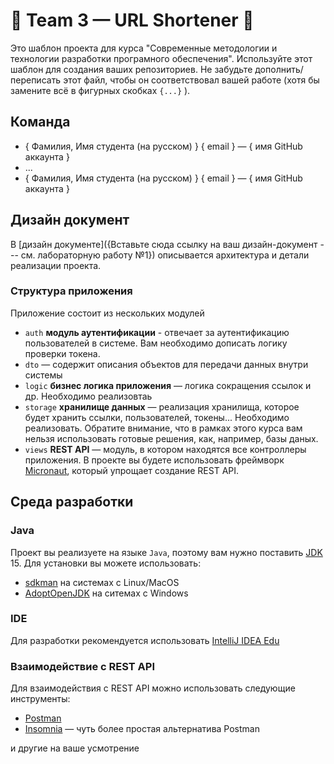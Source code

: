 # 🧪 Team 3 — URL Shortener 🧪

Это шаблон проекта для курса "Современные методологии и технологии разработки програмного обеспечения". Используйте этот
шаблон для создания ваших репозиториев. Не забудьте дополнить/переписать этот файл, чтобы он соответствовал вашей
работе (хотя бы замените всё в фигурных скобках `{...}` ).

## Команда

- { Фамилия, Имя студента (на русском) } { email } — { имя GitHub аккаунта }
- ...
- { Фамилия, Имя студента (на русском) } { email } — { имя GitHub аккаунта }

## Дизайн документ

В [дизайн документе]({Вставьте сюда ссылку на ваш дизайн-документ --- см. лабораторную работу №1}) описывается
архитектура и детали реализации проекта.

### Структура приложения

Приложение состоит из нескольких модулей

- `auth` **модуль аутентификации** - отвечает за аутентификацию пользователей в системе. Вам необходимо дописать логику
  проверки токена.
- `dto` — содержит описания объектов для передачи данных внутри системы
- `logic` **бизнес логика приложения** — логика сокращения ссылок и др. Необходимо реализовтаь
- `storage` **хранилище данных** — реализация хранилища, которое будет хранить ссылки, пользователей, токены...
  Необходимо реализовать. Обратите внимание, что в рамках этого курса вам нельзя использовать готовые решения, как,
  например, базы даных.
- `views` **REST API** — модуль, в котором находятся все контроллеры приложения. В проекте вы будете использовать
  фреймворк [Micronaut](https://micronaut.io), который упрощает создание REST API.

## Среда разработки

### Java

Проект вы реализуете на языке `Java`, поэтому вам нужно
поставить [JDK](https://ru.wikipedia.org/wiki/Java_Development_Kit) 15. Для установки вы можете использовать:

- [sdkman](https://sdkman.io/) на системах с Linux/MacOS
- [AdoptOpenJDK](https://adoptopenjdk.net/) на ситемах с Windows

### IDE

Для разработки рекомендуется использовать [IntelliJ IDEA Edu](https://www.jetbrains.com/idea-edu/)

### Взаимодействие с REST API

Для взаимодействия с REST API можно использовать следующие инструменты:

- [Postman](https://www.postman.com/downloads/)
- [Insomnia](https://insomnia.rest/) — чуть более простая альтернатива Postman
 
и другие на ваше усмотрение
